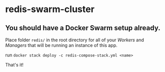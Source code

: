 # redis-swarm-cluster

## You should have a Docker Swarm setup already.

Place folder `redis/` in the root directory for all of your *Workers* and *Managers* that will be running an instance of this app. 

run `docker stack deploy -c redis-compose-stack.yml <name>`

That's it!
